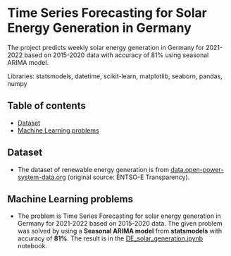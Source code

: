 # Time Series Forecasting for Solar Energy Generation in Germany

The project predicts weekly solar energy generation in Germany for 2021-2022 based on 2015-2020 data with accuracy of 81% using seasonal ARIMA model.

Libraries: statsmodels, datetime, scikit-learn, matplotlib, seaborn, pandas, numpy


## Table of contents
- [Dataset](#dataset)
- [Machine Learning problems](#machine-learning-problems)


## Dataset

- The dataset of renewable energy generation is from [data.open-power-system-data.org](https://data.open-power-system-data.org/time_series/2020-10-06) (original source: ENTSO-E Transparency).


## Machine Learning problems

- The problem is Time Series Forecasting for solar energy generation in Germany for 2021-2022 based on 2015-2020 data. The given problem was solved by using a **Seasonal ARIMA model** from **statsmodels** with accuracy of **81%**. The result is in the [DE_solar_generation.ipynb](https://github.com/am-tropin/renewable-energy-europe/blob/main/DE_solar_generation.ipynb) notebook.

